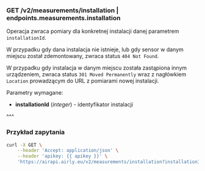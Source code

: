 ### GET /v2/measurements/installation | endpoints.measurements.installation

Operacja zwraca pomiary dla konkretnej instalacji danej parametrem `installationId`.

W przypadku gdy dana instalacja nie istnieje, lub gdy sensor w danym miejscu został zdemontowany, zwraca status `404 Not Found`.

W przypadku gdy instalacja w danym miejscu została zastąpiona innym urządzeniem, zwraca status `301 Moved Permanently` wraz z nagłówkiem `Location` prowadzącym do URL z pomiarami nowej instalacji.

Parametry wymagane:
- **installationId** (_integer_) - identyfikator instalacji

^^^

### Przykład zapytania

```bash
curl -X GET \
    --header 'Accept: application/json' \
    --header 'apikey: {{ apikey }}' \
    'https://airapi.airly.eu/v2/measurements/installation?installationId=204'
```
